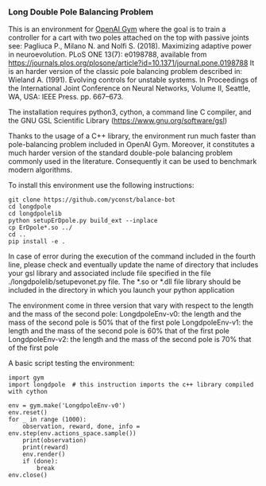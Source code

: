 ### Long Double Pole Balancing Problem

This is an environment for [OpenAI Gym](https://github.com/openai/gym) where the goal is to train a controller for a cart with two poles attached on the top with passive joints
see: Pagliuca P., Milano N. and Nolfi S. (2018). Maximizing adaptive power in neuroevolution. PLoS ONE 13(7): e0198788, available from https://journals.plos.org/plosone/article?id=10.1371/journal.pone.0198788
It is an harder version of the classic pole balancing problem described in:
Wieland A. (1991). Evolving controls for unstable systems. In Proceedings of the International Joint Conference on Neural Networks, Volume II, Seattle, WA, USA: IEEE Press. pp. 667–673.

The installation requires python3, cython, a command line C compiler, and the GNU GSL Scientific Library  (https://www.gnu.org/software/gsl)

Thanks to the usage of a C++ library, the environment run much faster than pole-balancing problem included in OpenAI Gym.
Moreover, it constitutes a much harder version of the standard double-pole balancing problem commonly used in the literature. 
Consequently it can be used to benchmark modern algorithms. 

To install this environment use the following instructions:

    git clone https://github.com/yconst/balance-bot
    cd longdpole
    cd longdpolelib
    python setupErDpole.py build_ext --inplace  
    cp ErDpole*.so ../
    cd ..    
    pip install -e .
    
In case of error during the execution of the command included in the fourth line, please check and eventually update the name of directory that includes your gsl library and associated include file
specified in the file ./longdpolelib/setupevonet.py file. 
The *.so or *.dll file library should be included in the directory in which you launch your python application

The environment come in three version that vary with respect to the length and the mass of the second pole:
LongdpoleEnv-v0: the length and the mass of the second pole is 50% that of the first pole
LongdpoleEnv-v1: the length and the mass of the second pole is 60% that of the first pole
LongdpoleEnv-v2: the length and the mass of the second pole is 70% that of the first pole

A basic script testing the environment:

    import gym
    import longdpole  # this instruction imports the c++ library compiled with cython
    
    env = gym.make('LongdpoleEnv-v0')
    env.reset()
    for _ in range (1000):
        observation, reward, done, info = env.step(env.actions_space.sample())
        print(observation)
        print(reward)
        env.render()
        if (done):
            break
    env.close()

